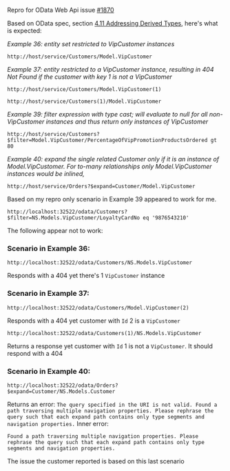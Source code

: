 <!-- markdownlint-disable MD002 MD041 -->
Repro for OData Web Api issue [#1870](https://github.com/OData/odata.net/issues/1870)

Based on OData spec, section [4.11 Addressing Derived Types](http://docs.oasis-open.org/odata/odata-data-aggregation-ext/v4.0/cs02/odata-data-aggregation-ext-v4.0-cs02.html#_Toc435016582), here's what is expected:

_Example 36: entity set restricted to VipCustomer instances_
```
http://host/service/Customers/Model.VipCustomer
```
_Example 37: entity restricted to a VipCustomer instance, resulting in 404 Not Found if the customer with key 1 is not a VipCustomer_
```
http://host/service/Customers/Model.VipCustomer(1)

http://host/service/Customers(1)/Model.VipCustomer
```
_Example 39: filter expression with type cast; will evaluate to null for all non-VipCustomer instances and thus return only instances of VipCustomer_
```
http://host/service/Customers?$filter=Model.VipCustomer/PercentageOfVipPromotionProductsOrdered gt 80
```
_Example 40: expand the single related Customer only if it is an instance of Model.VipCustomer. For to-many relationships only Model.VipCustomer instances would be inlined,_
```
http://host/service/Orders?$expand=Customer/Model.VipCustomer
```

Based on my repro only scenario in Example 39 appeared to work for me.
```
http://localhost:32522/odata/Customers?$filter=NS.Models.VipCustomer/LoyaltyCardNo eq '9876543210'
```

The following appear not to work:

### Scenario in Example 36:
```
http://localhost:32522/odata/Customers/NS.Models.VipCustomer
```
Responds with a 404 yet there's 1 `VipCustomer` instance

### Scenario in Example 37:
```
http://localhost:32522/odata/Customers/Model.VipCustomer(2)
```
Responds with a 404 yet customer with `Id` 2 is a `VipCustomer`
```
http://localhost:32522/odata/Customers(1)/NS.Models.VipCustomer
```
Returns a response yet customer with `Id` 1 is not a `VipCustomer`. It should respond with a 404

### Scenario in Example 40:
```
http://localhost:32522/odata/Orders?$expand=Customer/NS.Models.Customer
```
Returns an error:
```The query specified in the URI is not valid. Found a path traversing multiple navigation properties. Please rephrase the query such that each expand path contains only type segments and navigation properties.```
Inner error:
```
Found a path traversing multiple navigation properties. Please rephrase the query such that each expand path contains only type segments and navigation properties.
```

The issue the customer reported is based on this last scenario